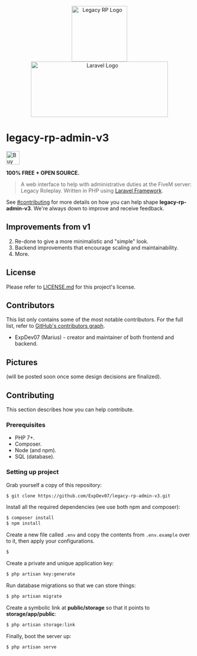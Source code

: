 <p align="center">
    <a href="https://legacy-roleplay.com" target="blank">
        <img src="https://github.com/ExpDev07/legacy-rp-admin-v3/raw/master/logo.png" height="150px" width="150px" alt="Legacy RP Logo" />
    </a>
    <a href="https://laravel.com/" target="blank">
        <img src="https://laravel.com/img/logotype.min.svg" height="150px" width="370px" alt="Laravel Logo" />
    </a>
</p>

# legacy-rp-admin-v3

<p>
    <a href='https://ko-fi.com/C1C510DUQ' target='_blank'>
	<img height='36' style='border:0px;height:36px;' src='https://az743702.vo.msecnd.net/cdn/kofi3.png?v=2' border='0' alt='Buy Me a Coffee at ko-fi.com' />
    </a>
</p>

<strong>100% FREE + OPEN SOURCE.</strong>

> A web interface to help with administrative duties at the FiveM server: Legacy Roleplay. Written in PHP using [Laravel Framework](https://laravel.com/).

See [#contributing](#Contributing) for more details on how you can help shape **legacy-rp-admin-v3**. We're always down to improve and receive feedback.

## Improvements from v1
2. Re-done to give a more minimalistic and "simple" look.
3. Backend improvements that encourage scaling and maintainability. 
4. More.

## License
Please refer to [LICENSE.md](https://github.com/ExpDev07/legacy-rp-admin-v3/blob/master/LICENSE.md) for this project's license.

## Contributors
This list only contains some of the most notable contributors. For the full list, refer to [GitHub's contributors graph](https://github.com/ExpDev07/legacy-rp-admin-v3/graphs/contributors).
* ExpDev07 (Marius) - creator and maintainer of both frontend and backend.

## Pictures
(will be posted soon once some design decisions are finalized).

## Contributing
This section describes how you can help contribute.

### Prerequisites
* PHP 7+.
* Composer.
* Node (and npm).
* SQL (database).

### Setting up project
Grab yourself a copy of this repository:
```bash
$ git clone https://github.com/ExpDev07/legacy-rp-admin-v3.git
```

Install all the required dependencies (we use both npm and composer):
```bash
$ composer install
$ npm install
```

Create a new file called ``.env`` and copy the contents from ``.env.example`` over to it, then apply your configurations.
```bash
$ 
```

Create a private and unique application key:
```bash
$ php artisan key:generate
```

Run database migrations so that we can store things:
```bash
$ php artisan migrate
```

Create a symbolic link at **public/storage** so that it points to **storage/app/public**:
```bash
$ php artisan storage:link
```

Finally, boot the server up:
```bash
$ php artisan serve
```
